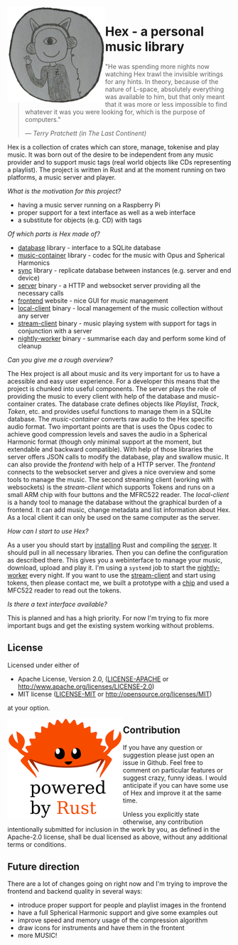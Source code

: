 <img align="left" src="assets/github.png" width="220px"/>

#  Hex - a personal music library
> "He was spending more nights now watching Hex trawl the invisible writings for any hints. In theory, because of the nature of L-space, absolutely everything was available to him, but that only meant that it was more or less impossible to find whatever it was you were looking for, which is the purpose of computers."
>
> &mdash; <cite>Terry Pratchett (in _The Last Continent_)</cite>

Hex is a collection of crates which can store, manage, tokenise and play music. It was born out of the desire to be independent from any music provider and to support music tags (real world objects like CDs representing a playlist). The project is written in Rust and at the moment running on two platforms, a music server and player.

*What is the motivation for this project?*
 * having a music server running on a Raspberry Pi
 * proper support for a text interface as well as a web interface
 * a substitute for objects (e.g. CD) with tags

*Of which parts is Hex made of?*
 * [database](database/) library - interface to a SQLite database
 * [music-container](music-container/) library - codec for the music with Opus and Spherical Harmonics
 * [sync](sync/) library - replicate database between instances (e.g. server and end device)
 * [server](server) binary - a HTTP and websocket server providing all the necessary calls
 * [frontend](frontend) website - nice GUI for music management
 * [local-client](local-client) binary - local management of the music collection without any server
 * [stream-client](stream-client) binary - music playing system with support for tags in conjunction with a server
 * [nightly-worker](nightly-worker) binary - summarise each day and perform some kind of cleanup

*Can you give me a rough overview?*

The Hex project is all about music and its very important for us to have a acessible and easy user experience. For a developer this means that the project is chunked into useful components. The server plays the role of providing the music to every client with help of the database and music-container crates. The database crate defines objects like _Playlist_, _Track_, _Token_, etc. and provides useful functions to manage them in a SQLite database. The _music-container_ converts raw audio to the Hex specific audio format. Two important points are that is uses the Opus codec to achieve good compression levels and saves the audio in a Spherical Harmonic format (though only minimal support at the moment, but extendable and backward compatible). With help of those libraries the server offers JSON calls to modify the database, play and swallow music. It can also provide the _frontend_ with help of a HTTP server. The _frontend_ connects to the websocket server and gives a nice overview and some tools to manage the music. The second streaming client (working with websockets) is the _stream-client_ which supports Tokens and runs on a small ARM chip with four buttons and the MFRC522 reader. The _local-client_ is a handy tool to manage the database without the graphical burden of a frontend. It can add music, change metadata and list information about Hex. As a local client it can only be used on the same computer as the server.

*How can I start to use Hex?*

As a user you should start by [installing](http://rust-lang.org/install.html) Rust and compiling the [server](server). It should pull in all necessary libraries. Then you can define the configuration as described there. This gives you a webinterface to manage your music, download, upload and play it. I'm using a `systemd` job to start the [nightly-worker](nightly-worker/) every night. If you want to use the [stream-client](stream-client/) and start using tokens, then please contact me, we built a prototype with a [chip](getchip.com) and used a MFC522 reader to read out the tokens.

*Is there a text interface available?*

This is planned and has a high priority. For now I'm trying to fix more important bugs and get the existing system working without problems.

## License

Licensed under either of

- Apache License, Version 2.0, ([LICENSE-APACHE](LICENSE-APACHE) or <http://www.apache.org/licenses/LICENSE-2.0>)
- MIT license ([LICENSE-MIT](LICENSE-MIT) or <http://opensource.org/licenses/MIT>)

at your option.

<img align="left" src="assets/rust2.png" width="260px"/>

## Contribution
If you have any question or suggestion please just open an issue in Github. Feel free to comment on particular features or suggest crazy, funny ideas. I would anticipate if you can have some use of Hex and improve it at the same time.

Unless you explicitly state otherwise, any contribution intentionally submitted for inclusion in the work by you, as defined in the Apache-2.0 license, shall be dual licensed as above, without any additional terms or conditions.

## Future direction

There are a lot of changes going on right now and I'm trying to improve the frontend and backend quality in several ways:
 * introduce proper support for people and playlist images in the frontend
 * have a full Spherical Harmonic support and give some examples out
 * improve speed and memory usage of the compression algorithm
 * draw icons for instruments and have them in the frontent
 * more MUSIC!
